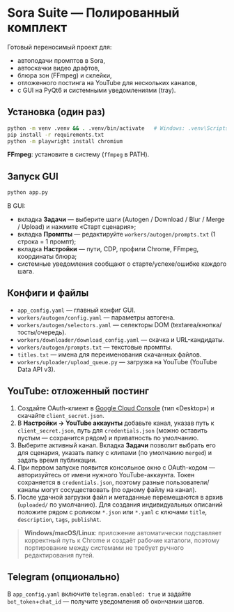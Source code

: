 # Sora Suite — Полированный комплект

Готовый переносимый проект для:
- автоподачи промптов в Sora,
- автоскачки видео драфтов,
- блюра зон (FFmpeg) и склейки,
- отложенного постинга на YouTube для нескольких каналов,
- с GUI на PyQt6 и системными уведомлениями (tray).

## Установка (один раз)

```bash
python -m venv .venv && . .venv/bin/activate   # Windows: .venv\Scripts\activate
pip install -r requirements.txt
python -m playwright install chromium
```

**FFmpeg**: установите в систему (`ffmpeg` в PATH).

## Запуск GUI

```bash
python app.py
```

В GUI:
- вкладка **Задачи** — выберите шаги (Autogen / Download / Blur / Merge / Upload) и нажмите «Старт сценария»;
- вкладка **Промпты** — редактируйте `workers/autogen/prompts.txt` (1 строка = 1 промпт);
- вкладка **Настройки** — пути, CDP, профили Chrome, FFmpeg, координаты блюра;
- системные уведомления сообщают о старте/успехе/ошибке каждого шага.

## Конфиги и файлы

- `app_config.yaml` — главный конфиг GUI.
- `workers/autogen/config.yaml` — параметры автогена.
- `workers/autogen/selectors.yaml` — селекторы DOM (textarea/кнопка/тосты/очередь).
- `workers/downloader/download_config.yaml` — скачка и URL-кандидаты.
- `workers/autogen/prompts.txt` — текстовые промпты.
- `titles.txt` — имена для переименования скачанных файлов.
- `workers/uploader/upload_queue.py` — загрузка на YouTube (YouTube Data API v3).

## YouTube: отложенный постинг

1. Создайте OAuth-клиент в [Google Cloud Console](https://console.cloud.google.com/) (тип «Desktop») и скачайте `client_secret.json`.
2. В **Настройки → YouTube аккаунты** добавьте канал, указав путь к `client_secret.json`, путь для `credentials.json` (можно оставить пустым — сохранится рядом) и приватность по умолчанию.
3. Выберите активный канал. Вкладка **Задачи** позволит выбрать его для сценария, указать папку с клипами (по умолчанию `merged`) и задать время публикации.
4. При первом запуске появится консольное окно с OAuth-кодом — авторизуйтесь от имени нужного YouTube-аккаунта. Токен сохраняется в `credentials.json`, поэтому разные пользователи/каналы могут сосуществовать (по одному файлу на канал).
5. После удачной загрузки файл и метаданные перемещаются в архив (`uploaded/` по умолчанию). Для создания индивидуальных описаний положите рядом с роликом `*.json` или `*.yaml` с ключами `title`, `description`, `tags`, `publishAt`.

> **Windows/macOS/Linux**: приложение автоматически подставляет корректный путь к Chrome и создаёт рабочие каталоги, поэтому портирование между системами не требует ручного редактирования путей.

## Telegram (опционально)
В `app_config.yaml` включите `telegram.enabled: true` и задайте `bot_token`+`chat_id` — получите уведомления об окончании шагов.

